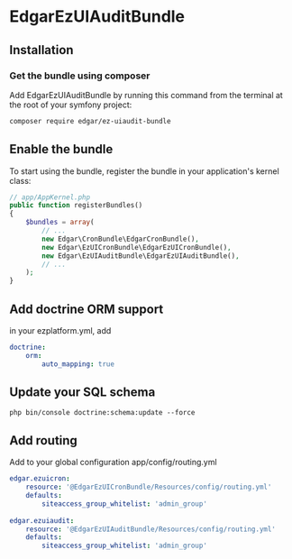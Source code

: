 # EdgarEzUIAuditBundle

## Installation

### Get the bundle using composer

Add EdgarEzUIAuditBundle by running this command from the terminal at the root of
your symfony project:

```bash
composer require edgar/ez-uiaudit-bundle
```

## Enable the bundle

To start using the bundle, register the bundle in your application's kernel class:

```php
// app/AppKernel.php
public function registerBundles()
{
    $bundles = array(
        // ...
        new Edgar\CronBundle\EdgarCronBundle(),
        new Edgar\EzUICronBundle\EdgarEzUICronBundle(),
        new Edgar\EzUIAuditBundle\EdgarEzUIAuditBundle(),
        // ...
    );
}
```

## Add doctrine ORM support

in your ezplatform.yml, add

```yaml
doctrine:
    orm:
        auto_mapping: true
```

## Update your SQL schema

```
php bin/console doctrine:schema:update --force
```

## Add routing

Add to your global configuration app/config/routing.yml

```yaml
edgar.ezuicron:
    resource: '@EdgarEzUICronBundle/Resources/config/routing.yml'
    defaults:
        siteaccess_group_whitelist: 'admin_group'
        
edgar.ezuiaudit:
    resource: '@EdgarEzUIAuditBundle/Resources/config/routing.yml'
    defaults:
        siteaccess_group_whitelist: 'admin_group'    
```
